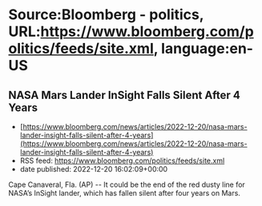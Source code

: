 # Source:Bloomberg - politics, URL:https://www.bloomberg.com/politics/feeds/site.xml, language:en-US

## NASA Mars Lander InSight Falls Silent After 4 Years
 - [https://www.bloomberg.com/news/articles/2022-12-20/nasa-mars-lander-insight-falls-silent-after-4-years](https://www.bloomberg.com/news/articles/2022-12-20/nasa-mars-lander-insight-falls-silent-after-4-years)
 - RSS feed: https://www.bloomberg.com/politics/feeds/site.xml
 - date published: 2022-12-20 16:02:09+00:00

Cape Canaveral, Fla. (AP) -- It could be the end of the red dusty line for NASA’s InSight lander, which has fallen silent after four years on Mars.

